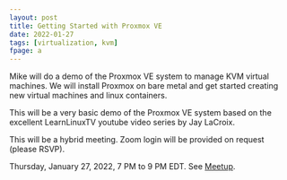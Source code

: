 ```yaml
---
layout: post
title: Getting Started with Proxmox VE
date: 2022-01-27
tags: [virtualization, kvm]
fpage: a
---
```


Mike will do a demo of the Proxmox VE system to manage KVM virtual machines. We
will install Proxmox on bare metal and get started creating new virtual
machines and linux containers.

This will be a very basic demo of the Proxmox VE system based on the excellent
LearnLinuxTV youtube video series by Jay LaCroix.

This will be a hybrid meeting. Zoom login will be provided on request (please
RSVP).

Thursday, January 27, 2022, 7 PM to 9 PM EDT. See [Meetup]({{site.meetupurl}}).
